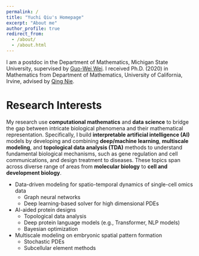 ```yaml
---
permalink: /
title: "Yuchi Qiu's Homepage"
excerpt: "About me"
author_profile: true
redirect_from: 
  - /about/
  - /about.html
---
```


I am a postdoc in the Department of Mathematics, Michigan State University, supervised by [Guo-Wei Wei](https://users.math.msu.edu/users/weig/). I received  Ph.D. (2020) in Mathematics from Department of Mathematics, University of California, Irvine, advised by [Qing Nie](https://faculty.sites.uci.edu/qnie/).

Research Interests
======
My research use **computational mathematics** and **data science** to bridge the gap between intricate biological phenomena and their mathematical representation. Specifically, I build **interpretable artificial intelligence (AI)** models by developing and combining **deep/machine learning**, **multiscale modeling**, and **topological data analysis (TDA)** methods to understand fundamental biological mechanisms, such as gene regulation and cell communications, and design treatment to diseases. These topics span across diverse range of areas from **molecular biology** to **cell and development biology**.

- Data-driven modeling for spatio-temporal dynamics of single-cell omics data
  * Graph neural networks
  * Deep learning-based solver for high dimensional PDEs
- AI-aided protein designs
  * Topological data analysis
  * Deep protein language models (e.g., Transformer, NLP models)
  * Bayesian optimization
- Multiscale modeling on embryonic spatial pattern formation
  * Stochastic PDEs
  * Subcellular element methods

